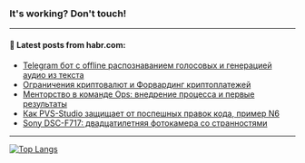 ### It's working? Don't touch!

---
<!--
#### 🛠️ Technical stack:

![C++](https://img.shields.io/badge/C++-informational?logo=c%2B%2B&style=flat&logoColor=white&color=9C033A)
![Java](https://img.shields.io/badge/Java-informational?logo=java&style=flat&logoColor=white&color=007396)
![Kotlin](https://img.shields.io/badge/Kotlin-informational?logo=Kotlin&style=flat&logoColor=white&color=0095D5)
![JS](https://img.shields.io/badge/JS-informational?logo=javaScript&style=flat&logoColor=black&color=F7Df1E) <br>
![HTML5](https://img.shields.io/badge/HTML5-informational?logo=html5&style=flat&logoColor=white&color=E34F26)
![CSS3](https://img.shields.io/badge/CSS3-informational?logo=css3&style=flat&logoColor=white&color=157286)
![Sass](https://img.shields.io/badge/Saas-informational?logo=sass&style=flat&logoColor=white&color=hotpink)
![PHP](https://img.shields.io/badge/PHP-informational?logo=php&style=flat&logoColor=white&color=777BB4) <br>
![WebPAck](https://img.shields.io/badge/WebPack-informational?logo=webPack&style=flat&logoColor=white&color=FF6F00)
![Bootstrap](https://img.shields.io/badge/Bootstrap-informational?logo=Bootstrap&style=flat&logoColor=white&color=7952B3)
![MySQL](https://img.shields.io/badge/MySQL-informational?logo=MySQL&style=flat&logoColor=white&color=00f) <br>
![NodeJS](https://img.shields.io/badge/NodeJS-informational?logo=node.js&style=flat&logoColor=white&color=43853D)
![Spring](https://img.shields.io/badge/Spring-informational?logo=Spring&style=flat&logoColor=white&color=0A9EDC)
![Angular](https://img.shields.io/badge/Vue-informational?logo=vue.js&style=flat&logoColor=white&color=red)
![Git](https://img.shields.io/badge/Git-informational?logo=git&style=flat&logoColor=white&color=darkorange)

___
-->

#### 💬 Latest posts from habr.com:

<!-- BLOG-POST-LIST:START -->
- [Telegram бот с offline распознаванием голосовых и генерацией аудио из текста](https://habr.com/ru/post/694632/?utm_source=habrahabr&utm_medium=rss&utm_campaign=694632)
- [Ограничения криптовалют и Форвардинг криптоплатежей](https://habr.com/ru/post/694614/?utm_source=habrahabr&utm_medium=rss&utm_campaign=694614)
- [Менторство в команде Ops: внедрение процесса и первые результаты](https://habr.com/ru/post/693728/?utm_source=habrahabr&utm_medium=rss&utm_campaign=693728)
- [Как PVS-Studio защищает от поспешных правок кода, пример N6](https://habr.com/ru/post/694586/?utm_source=habrahabr&utm_medium=rss&utm_campaign=694586)
- [Sony DSC-F717: двадцатилетняя фотокамера со странностями](https://habr.com/ru/post/694544/?utm_source=habrahabr&utm_medium=rss&utm_campaign=694544)
<!-- BLOG-POST-LIST:END -->

---

[![Top Langs](https://github-readme-stats.vercel.app/api/top-langs/?username=zloylis&layout=compact&hide_border=true&theme=dracula)](https://github.com/zloylis)
